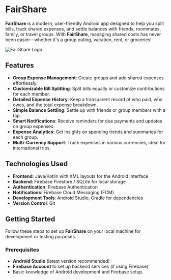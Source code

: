 # FairShare

**FairShare** is a modern, user-friendly Android app designed to help you split bills, track shared expenses, and settle balances with friends, roommates, family, or travel groups. With **FairShare**, managing shared costs has never been easier—whether it's a group outing, vacation, rent, or groceries!

![FairShare Logo](https://via.placeholder.com/150) 

## Features

- **Group Expense Management**: Create groups and add shared expenses effortlessly.
- **Customizable Bill Splitting**: Split bills equally or customize contributions for each member.
- **Detailed Expense History**: Keep a transparent record of who paid, who owes, and the total expense breakdown.
- **Simple Balance Settling**: Settle up with friends or group members with a tap.
- **Smart Notifications**: Receive reminders for due payments and updates on group expenses.
- **Expense Analytics**: Get insights on spending trends and summaries for each group.
- **Multi-Currency Support**: Track expenses in various currencies, ideal for international trips.

## Technologies Used

- **Frontend**: Java/Kotlin with XML layouts for the Android interface
- **Backend**: Firebase Firestore / SQLite for local storage
- **Authentication**: Firebase Authentication
- **Notifications**: Firebase Cloud Messaging (FCM)
- **Development Tools**: Android Studio, Gradle for dependencies
- **Version Control**: Git

## Getting Started

Follow these steps to set up **FairShare** on your local machine for development or testing purposes.

### Prerequisites

- **Android Studio** (latest version recommended)
- **Firebase Account** to set up backend services (if using Firebase)
- Basic knowledge of Android development and Firebase setup.
